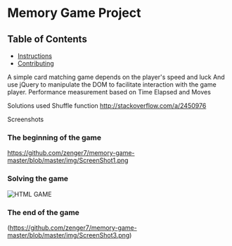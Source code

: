 # Memory Game Project

## Table of Contents

* [Instructions](#instructions)
* [Contributing](#contributing)



A simple card matching game depends on the player's speed and luck
And use jQuery to manipulate the DOM to facilitate interaction with the game player.
Performance measurement based on Time Elapsed and Moves

Solutions used
Shuffle function
http://stackoverflow.com/a/2450976


Screenshots

### The beginning of the game
https://github.com/zenger7/memory-game-master/blob/master/img/ScreenShot1.png
### Solving the game
![HTML GAME](https://github.com/zenger7/memory-game-master/blob/master/img/ScreenShot2.png)
### The end of the game
(https://github.com/zenger7/memory-game-master/blob/master/img/ScreenShot3.png)

